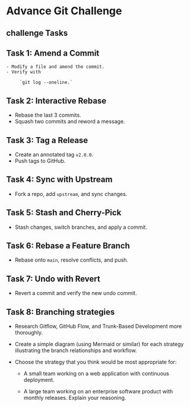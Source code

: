 # Advance Git Challenge

## challenge Tasks

  ## Task 1: Amend a Commit

    - Modify a file and amend the commit.
    - Verify with 

         `git log --oneline.`

  ## Task 2: Interactive Rebase

   - Rebase the last 3 commits.
   - Squash two commits and reword a message.

  ## Task 3: Tag a Release
  
   - Create an annotated tag `v2.0.0`.
   - Push tags to GitHub.

  ## Task 4: Sync with Upstream

   - Fork a repo, add `upstream`, and sync changes.

  ## Task 5: Stash and Cherry-Pick

   - Stash changes, switch branches, and apply a commit.

  ## Task 6: Rebase a Feature Branch

   - Rebase onto `main`, resolve conflicts, and push.

  ## Task 7: Undo with Revert

   - Revert a commit and verify the new undo commit.

  ## Task 8: Branching strategies

   - Research Gitflow, GitHub Flow, and Trunk-Based Development more thoroughly.

   - Create a simple diagram (using Mermaid or similar) for each strategy           illustrating the branch relationships and workflow.

   - Choose the strategy that you think would be most appropriate for:

     - A small team working on a web application with continuous deployment.

     - A large team working on an enterprise software product with monthly releases. Explain your reasoning.
